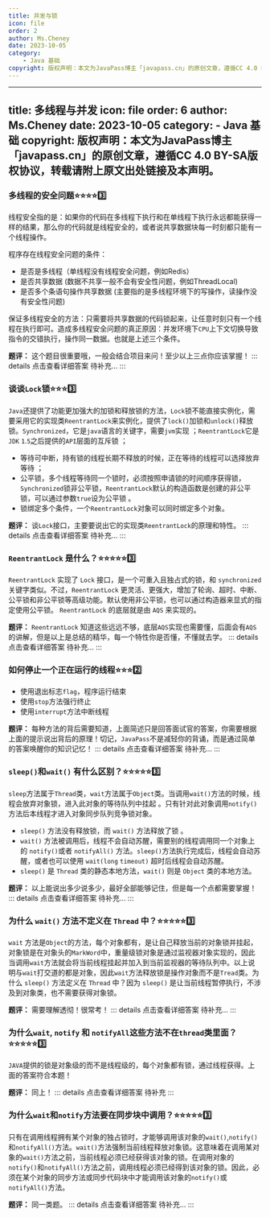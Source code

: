 ```yaml
---
title: 并发与锁
icon: file
order: 2
author: Ms.Cheney
date: 2023-10-05
category:
    - Java 基础
copyright: 版权声明：本文为JavaPass博主「javapass.cn」的原创文章，遵循CC 4.0 BY-SA版权协议，转载请附上原文出处链接及本声明。
---
```


---
title: 多线程与并发
icon: file
order: 6
author: Ms.Cheney
date: 2023-10-05
category:
    - Java 基础
copyright: 版权声明：本文为JavaPass博主「javapass.cn」的原创文章，遵循CC 4.0 BY-SA版权协议，转载请附上原文出处链接及本声明。
---

### 多线程的安全问题:star::star::star::star::three:
线程安全指的是：如果你的代码在多线程下执行和在单线程下执行永远都能获得一样的结果，那么你的代码就是线程安全的，或者说共享数据块每一时刻都只能有一个线程操作。

程序存在线程安全问题的条件：
- 是否是多线程（单线程没有线程安全问题，例如Redis）
- 是否共享数据 (数据不共享一般不会有安全性问题，例如ThreadLocal)
- 是否多个条语句操作共享数据 (主要指的是多线程环境下的写操作，读操作没有安全性问题)

保证多线程安全的方法：只需要将共享数据的代码锁起来，让任意时刻只有一个线程在执行即可。造成多线程安全问题的真正原因：并发环境下`CPU`上下文切换导致指令的交错执行，操作同一数据。也就是上述三个条件。

**题评：** 这个题目很重要哦，一般会结合项目来问！至少以上三点你应该掌握！
::: details 点击查看详细答案
待补充...
:::

### 谈谈`Lock`锁:star::star::star::three:
`Java`还提供了功能更加强大的加锁和释放锁的方法，`Lock`锁不能直接实例化，需要采用它的实现类`ReentrantLock`来实例化，提供了`lock()`加锁和`unlock()`释放锁。`Synchronized`，它是`java`语言的关键字，需要`jvm`实现   ；`ReentrantLock`它是`JDK` `1`.`5`之后提供的`API`层面的互斥锁 ；
- 等待可中断，持有锁的线程长期不释放的时候，正在等待的线程可以选择放弃等待 ；
- 公平锁，多个线程等待同一个锁时，必须按照申请锁的时间顺序获得锁，`Synchronized`锁非公平锁，`ReentrantLock`默认的构造函数是创建的非公平锁，可以通过参数`true`设为公平锁 。
- 锁绑定多个条件，一个`ReentrantLock`对象可以同时绑定多个对象。

**题评：** 谈`Lock`接口，主要要说出它的实现类`ReentrantLock`的原理和特性。
::: details 点击查看详细答案
待补充...
:::

### `ReentrantLock` 是什么？:star::star::star::star::star::three:
`ReentrantLock` 实现了 `Lock` 接口，是一个可重入且独占式的锁，和 `synchronized` 关键字类似。不过，`ReentrantLock` 更灵活、更强大，增加了轮询、超时、中断、公平锁和非公平锁等高级功能。默认使用非公平锁，也可以通过构造器来显式的指定使用公平锁。 `ReentrantLock` 的底层就是由 `AQS` 来实现的。

**题评：** `ReentrantLock` 知道这些远远不够，底层`AQS`实现也需要懂，后面会有`AQS`的讲解，但是以上是总结的精华，每一个特性你是否懂，不懂就去学。
::: details 点击查看详细答案
待补充...
:::

### 如何停止一个正在运行的线程:star::star::star::two:
- 使用退出标志`flag`，程序运行结束
- 使用`stop`方法强行终止
- 使用`interrupt`方法中断线程

**题评：** 每种方法的背后需要知道，上面简述只是回答面试官的答案，你需要根据上面的提示说出背后的原理！切记，`JavaPass`不是减轻你的背诵，而是通过简单的答案唤醒你的知识记忆！
::: details 点击查看详细答案
待补充...
:::

### `sleep()`和`wait()` 有什么区别？:star::star::star::star::star::three:
`sleep`方法属于`Thread`类，`wait`方法属于`Object`类。当调用`wait()`方法的时候，线程会放弃对象锁，进入此对象的等待队列中挂起 。只有针对此对象调用`notify()`方法后本线程才进入对象同步队列竞争锁对象。
- `sleep()` 方法没有释放锁，而 `wait()` 方法释放了锁 。
- `wait()` 方法被调用后，线程不会自动苏醒，需要别的线程调用同一个对象上的 `notify()`或者 `notifyAll()` 方法。`sleep()`方法执行完成后，线程会自动苏醒，或者也可以使用 `wait(long` `timeout)` 超时后线程会自动苏醒。
- `sleep()` 是 `Thread` 类的静态本地方法，`wait()` 则是 `Object` 类的本地方法。

**题评：** 以上能说出多少说多少，最好全部能够记住，但是每一个点都需要掌握！
::: details 点击查看详细答案
待补充...
:::

### 为什么 `wait()` 方法不定义在 `Thread` 中？:star::star::star::star::star::three:
`wait` 方法是`Object`的方法，每个对象都有，是让自己释放当前的对象锁并挂起，对象锁是在对象头的`MarkWord`中，重量级锁对象是通过监视器对象实现的，因此当调用`wait`方法就会将当前线程挂起并加入到当前监视器的等待队列中。以上说明与`wait`打交道的都是对象，因此`wait`方法释放锁是操作对象而不是`Tread`类。为什么 `sleep()` 方法定义在 `Thread` 中？因为 `sleep()` 是让当前线程暂停执行，不涉及到对象类，也不需要获得对象锁。

**题评：** 需要理解透彻！很常考！
::: details 点击查看详细答案
待补充...
:::

### 为什么`wait`, `notify` 和 `notifyAll`这些方法不在`thread`类里面？:star::star::star::star::star::three:
`JAVA`提供的锁是对象级的而不是线程级的，每个对象都有锁，通过线程获得。上面的答案符合本题！

**题评：** 同上！
::: details 点击查看详细答案
待补充
:::

### 为什么`wait`和`notify`方法要在同步块中调用？:star::star::star::star::star::three:
只有在调用线程拥有某个对象的独占锁时，才能够调用该对象的`wait()`,`notify()`和`notifyAll()`方法。`wait()`方法强制当前线程释放对象锁。这意味着在调用某对象的`wait()`方法之前，当前线程必须已经获得该对象的锁。在调用对象的`notify()`和`notifyAll()`方法之前，调用线程必须已经得到该对象的锁。因此，必须在某个对象的同步方法或同步代码块中才能调用该对象的`notify()`或`notifyAll()`方法。

**题评：** 同一类题。
::: details 点击查看详细答案
待补充...
:::

